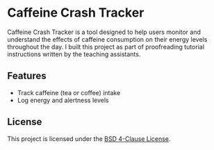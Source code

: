 # Caffeine Crash Tracker

Caffeine Crash Tracker is a tool designed to help users monitor and understand the effects of caffeine consumption on their energy levels throughout the day.
I built this project as part of proofreading tutorial instructions written by the teaching assistants.

## Features

- Track caffeine (tea or coffee) intake
- Log energy and alertness levels

## License

This project is licensed under the [BSD 4-Clause License](./LICENSE.md).
